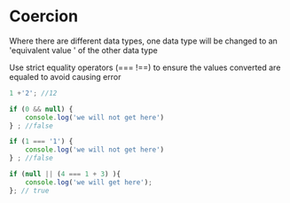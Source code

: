 # Coercion
Where there are different data types, one data type will be changed to an 'equivalent value '
of the other data type

Use strict equality operators (=== !==) to ensure the values converted are equaled
to avoid causing error


```javascript
1 +'2'; //12

if (0 && null) {
    console.log('we will not get here')
} ; //false

if (1 === '1') {
    console.log('we will not get here')
} ; //false 

if (null || (4 === 1 + 3) ){
    console.log('we will get here');  
}; // true
 

